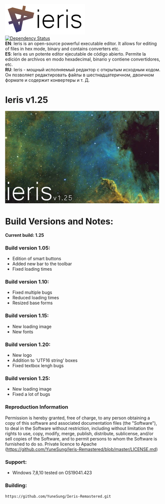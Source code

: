 ![Ieris](https://github.com/FR0E6HNIZCLL02SUMFWY/Ieris-Remastered/blob/master/icon/toptext.png?raw=true)\
[![Dependency Status](https://david-dm.org/atom/atom.svg)](https://david-dm.org/atom/atom)\
**EN**: Ieris is an open-source powerful executable editor. It allows for editing of files in hex mode, binary and contains converters etc.\
**ES**: Ieris es un potente editor ejecutable de código abierto. Permite la edición de archivos en modo hexadecimal, binario y contiene convertidores, etc.\
**RU**: Ieris - мощный исполняемый редактор с открытым исходным кодом. Он позволяет редактировать файлы в шестнадцатеричном, двоичном формате и содержит конвертеры и т. Д.

# Ieris v1.25
![Ieris](https://github.com/FR0E6HNIZCLL02SUMFWY/Ieris-Remastered/blob/master/icon/intro_rem.png?raw=true)

# Build Versions and Notes:
**Current build: 1.25**

### Build version 1.05:
  - Edition of smart buttons
  - Added new bar to the toolbar
  - Fixed loading times
  
### Build version 1.10:
  - Fixed multiple bugs
  - Reduced loading times
  - Resized base forms
  
### Build version 1.15:
  - New loading image
  - New fonts
  
### Build version 1.20:
  - New logo
  - Addition to 'UTF16 string' boxes
  - Fixed textbox lengh bugs
  
### Build version 1.25: 
  - New loading image
  - Fixed a lot of bugs

### Reproduction Information
Permission is hereby granted, free of charge, to any person obtaining a copy
of this software and associated documentation files (the "Software"), to deal
in the Software without restriction, including without limitation the rights
to use, copy, modify, merge, publish, distribute, sublicense, and/or sell
copies of the Software, and to permit persons to whom the Software is
furnished to do so. Private licence to Apache (https://github.com/YuneSung/Ieris-Remastered/blob/master/LICENSE.md)

### Support:
- Windows 7,8,10 tested on OS19041.423

### Building:
`https://github.com/YuneSung/Ieris-Remastered.git`
